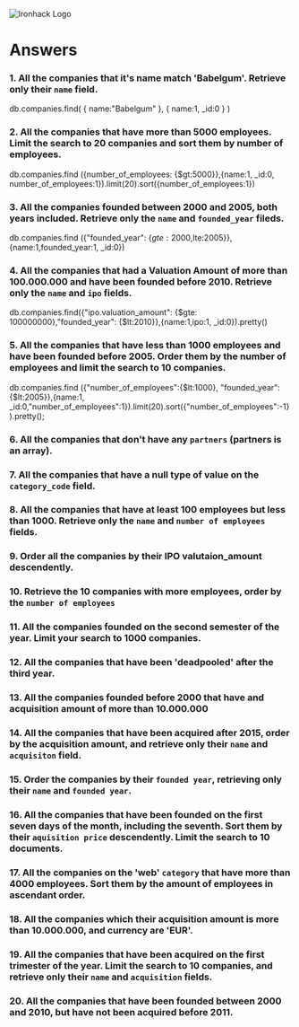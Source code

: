 ![Ironhack Logo](https://i.imgur.com/1QgrNNw.png)

# Answers

### 1. All the companies that it's name match 'Babelgum'. Retrieve only their `name` field.

db.companies.find( { name:"Babelgum" }, { name:1, _id:0 } )

### 2. All the companies that have more than 5000 employees. Limit the search to 20 companies and sort them by **number of employees**.

db.companies.find ({number_of_employees: {$gt:5000}},{name:1, _id:0, number_of_employees:1}).limit(20).sort({number_of_employees:1})

### 3. All the companies founded between 2000 and 2005, both years included. Retrieve only the `name` and `founded_year` fileds.

db.companies.find ({"founded_year": {$gte:2000,$lte:2005}},{name:1,founded_year:1, _id:0})


### 4. All the companies that had a Valuation Amount of more than 100.000.000 and have been founded before 2010. Retrieve only the `name` and `ipo` fields.

db.companies.find({"ipo.valuation_amount": {$gte: 100000000},"founded_year": {$lt:2010}},{name:1,ipo:1, _id:0}).pretty()


### 5. All the companies that have less than 1000 employees and have been founded before 2005. Order them by the number of employees and limit the search to 10 companies.

db.companies.find ({"number_of_employees":{$lt:1000}, "founded_year":{$lt:2005}},{name:1, _id:0,"number_of_employees":1}).limit(20).sort({"number_of_employees":-1}).pretty();

### 6. All the companies that don't have any `partners` (partners is an array).

<!-- Your Code Goes Here -->

### 7. All the companies that have a null type of value on the `category_code` field.

<!-- Your Code Goes Here -->

### 8. All the companies that have at least 100 employees but less than 1000. Retrieve only the `name` and `number of employees` fields.

<!-- Your Code Goes Here -->

### 9. Order all the companies by their IPO valutaion_amount descendently.

<!-- Your Code Goes Here -->

### 10. Retrieve the 10 companies with more employees, order by the `number of employees`

<!-- Your Code Goes Here -->

### 11. All the companies founded on the second semester of the year. Limit your search to 1000 companies.

<!-- Your Code Goes Here -->

### 12. All the companies that have been 'deadpooled' after the third year.

<!-- Your Code Goes Here -->

### 13. All the companies founded before 2000 that have and acquisition amount of more than 10.000.000

<!-- Your Code Goes Here -->

### 14. All the companies that have been acquired after 2015, order by the acquisition amount, and retrieve only their `name` and `acquisiton` field.

<!-- Your Code Goes Here -->

### 15. Order the companies by their `founded year`, retrieving only their `name` and `founded year`.

<!-- Your Code Goes Here -->

### 16. All the companies that have been founded on the first seven days of the month, including the seventh. Sort them by their `aquisition price` descendently. Limit the search to 10 documents.

<!-- Your Code Goes Here -->

### 17. All the companies on the 'web' `category` that have more than 4000 employees. Sort them by the amount of employees in ascendant order.

<!-- Your Code Goes Here -->

### 18. All the companies which their acquisition amount is more than 10.000.000, and currency are 'EUR'.

<!-- Your Code Goes Here -->

### 19. All the companies that have been acquired on the first trimester of the year. Limit the search to 10 companies, and retrieve only their `name` and `acquisition` fields.

<!-- Your Code Goes Here -->

### 20. All the companies that have been founded between 2000 and 2010, but have not been acquired before 2011.

<!-- Your Code Goes Here -->
